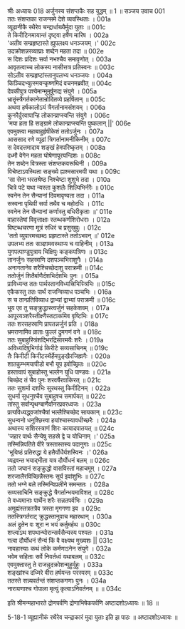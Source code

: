 श्रीः
अध्यायः 018
अर्जुनस्य संशप्तकैः सह युद्धम् ॥ 1 ॥
सञ्जय उवाच 	001  
ततः संशप्तका राजन्समे देशे व्यवस्थिताः ।	001a  
व्यूढानीकै रथैरेव चन्द्रार्धाख्यैर्मुदा युताः ॥	001c  
ते किरीटिनमायान्तं दृष्ट्वा हर्षेण मारिष ।	002a  
\'अतीव सम्प्रहृष्टास्ते ह्युपलक्ष्य धनञ्जयम् ।\'	002c  
उदक्रोशन्नरव्याघ्राः शब्देन महता तदा ॥	002e  
स दिशः प्रदिशः सर्वा नभश्चैव समावृणोत् ।	003a  
आवृतत्वाच्च लोकस्य नासीत्तत्र प्रतिस्वनः ॥	003c  
सोऽतीव सम्प्रहृष्टांस्तानुपलभ्य धनञ्जयः ।	004a  
किञ्चिदभ्युत्स्मयन्कृष्णमिदं वचनमब्रवीत् ॥	004c  
देवकीपुत्र पश्येमान्मुमूर्षूनद्य संयुगे ।	005a  
भ्रातॄंस्त्रैगर्तकानेतान्रोदितव्ये प्रहर्षितान् ॥	005c  
अथवा हर्षकालोऽयं त्रैगर्तानामसंशयम् ।	006a  
कुनरैर्दुरवापान्हि लोकान्प्राप्स्यन्ति संयुगे ।	006c  
\'मया हता हि सङ्ग्रामे लोकान्प्राप्स्यन्ति पुष्कलान् ||\'	006e  
एवमुक्त्वा महाबाहुर्हृषीकेशं ततोऽर्जुनः ।	007a  
आससाद रणे व्यूढां त्रिगर्तानामनीकिनीम् ॥	007c  
स देवदत्तमादाय शङ्खं हेमपरिष्कृतम् ।	008a  
दध्मौ वेगेन महता घोषेणापूरयन्दिशः ॥	008c  
तेन शब्देन वित्रस्ता संशप्तकवरूथिनी ।	009a  
विचेष्टाऽवस्थिता सङ्ख्ये ह्यश्मसारमयी यथा ॥	009c  
\'सा सेना भरतश्रेष्ठ निश्चेष्टा शुशुभे तदा ।	010a  
चित्रे पटे यथा न्यस्ता कुशलैः शिल्पिभिर्नरैः ॥	010c  
स्वनेन तेन सैन्यानां दिवमावृण्वता तदा ।	011a  
सस्वना पृथिवी सर्वा तथैव च महोदधिः ।	011c  
स्वनेन तेन सैन्यानां कर्णास्तु बधिरीकृताः ॥\'	011e  
वाहास्तेषां विवृत्ताक्षाः स्तब्धकर्णशिरोधराः ।	012a  
विष्टब्धचरणा मूत्रं रुधिरं च प्रसुस्रुवुः ।	012c  
\'ततो व्युपारमच्छब्दः प्रहृष्टास्ते ततोऽभवन् ॥\'	012e  
उपलभ्य ततः सञ्ज्ञामवस्थाप्य च वाहिनीम् ।	013a  
युगपत्पाण्डुपुत्राय चिक्षिपुः कङ्कपत्रिणः ॥	013c  
तानर्जुनः सहस्राणि दशपञ्चभिराशुगैः ।	014a  
अनागतानेव शरैश्चिच्छेदाशु पराक्रमी ॥	014c  
ततोर्जुनं शितैर्बाणैर्दशभिर्दशभिः पुनः ।	015a  
प्राविध्यन्त ततः पार्थस्तानविध्यत्त्रिभिस्त्रिभिः ॥	015c  
एकैकस्तु ततः पार्थं राजन्विव्याध पञ्चभिः ।	016a  
स च तान्प्रतिविव्याध द्वाभ्यां द्वाभ्यां पराक्रमी ॥	016c  
भूय एव तु सङ्क्रुद्धास्त्वर्जुनं सहकेशवम् ।	017a  
आपूरयञ्शरैस्तीक्ष्णैस्तटाकमिव वृष्टिभिः ॥	017c  
ततः शरसहस्राणि प्रापतन्नर्जुनं प्रति ।	018a  
भ्रमराणामिव व्राताः फुल्लं द्रुमगणं वने ॥	018c  
ततः सुबाहुस्त्रिंशद्भिरद्रिसारमयैः शरैः ।	019a  
अविध्यदिषुभिर्गाढं किरीटे सव्यसाचिनम् ॥	019c  
तैः किरीटी किरीटस्थैर्हेमपुङ्खैरजिह्मगैः ।	020a  
शातकुम्भमयापीडो बभौ यूप इवोच्छ्रितः ॥	020c  
हस्तावापं सुबाहोस्तु भल्लेन युधि पाण्डवः ।	021a  
चिच्छेद तं चैव पुनः शरवर्षैरवाकिरत् ॥	021c  
ततः सुशर्मा दशभिः सुरथस्तु किरीटिनम् ।	022a  
सुधर्मा सुधनुश्चैव सुबाहुश्च समार्पयत् ॥	022c  
तांस्तु सर्वान्पृथग्बाणैर्वानरप्रवरध्वजः ।	023a  
प्रत्यविध्यद्ध्वजांश्चैषां भल्लैश्चिच्छेद सायकान् ॥	023c  
सुधन्वनो धनुश्छित्त्वा हयांश्चास्यावधीच्छरैः ।	024a  
अथास्य सशिरस्त्राणं शिरः कायादपातयत् ॥	024c  
\'जहार पार्थः सैन्येषु सहस्रे द्वे च योधिनाम् ।\'	025a  
तस्मिन्निपतिते वीरे त्रस्तास्तस्य पदानुगाः ॥	025c  
\'भूयिष्ठं प्रतिरुद्धा ये हतैर्योधैर्यशस्विनः ।\'	026a  
व्यद्रवन्त भयाद्भीता यत्र दौर्योधनं बलम् ॥	026c  
ततो जघानं सङ्क्रुद्धो वासविस्तां महाचमूम् ।	027a  
शरजालैरविच्छिन्नैस्तमः सूर्य इवांशुभिः ॥	027c  
ततो भग्ने बले तस्मिन्विप्रलीने समन्ततः ।	028a  
सव्यसाचिनि सङ्क्रुद्धे त्रैगर्तान्भयमाविशत् ॥	028c  
ते वध्यमानाः पार्थेन शरैः सन्नतपर्वभिः ।	029a  
अमुह्यंस्तत्रतत्रैव त्रस्ता मृगगणा इव ॥	029c  
ततस्त्रिगर्तराट् क्रुद्धस्तानुवाच महारथान् ।	030a  
अलं द्रुतेन वः शूरा न भयं कर्तुमर्हथ ॥	030c  
शप्त्वाऽथ शपथान्घोरान्सर्वसैन्यस्य पश्यतः ।	031a  
गत्वा दौर्योधनं सैन्यं किं वै वक्ष्यथ मुख्यशः ||	031c  
नावहास्याः कथं लोके कर्मणाऽनेन संयुगे ।	032a  
भवेम सहिताः सर्वे निवर्तध्वं यथाबलम् ॥	032c  
एवमुक्तास्तु ते राजन्नुदक्रोशन्मुहुर्मुहुः ।	033a  
शङ्खांश्च दध्मिरे वीरा हर्षयन्तः परस्परम् ॥	033c  
ततस्ते सन्न्यवर्तन्तं संशप्तकगणाः पुनः ।	034a  
नारायणाश्च गोपाला मृत्युं कृत्वाऽनिवर्तनम् ॥ ॥	034c  

इति श्रीमन्महाभारते द्रोणपर्वणि द्रोणाभिषेकपर्वणि अष्टादशोऽध्यायः ॥ 18 ॥

5-18-1 व्यूह्यानीकं रथैरेव चन्द्राकारं मुदा युताः इति झ पाठः ॥ अष्टादशोऽध्यायः ॥
